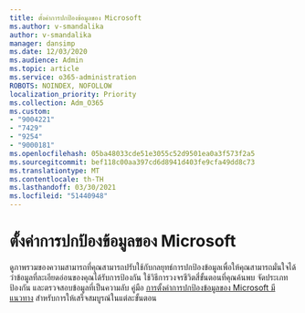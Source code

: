 ```yaml
---
title: ตั้งค่าการปกป้องข้อมูลของ Microsoft
ms.author: v-smandalika
author: v-smandalika
manager: dansimp
ms.date: 12/03/2020
ms.audience: Admin
ms.topic: article
ms.service: o365-administration
ROBOTS: NOINDEX, NOFOLLOW
localization_priority: Priority
ms.collection: Adm_O365
ms.custom:
- "9004221"
- "7429"
- "9254"
- "9000181"
ms.openlocfilehash: 05ba48033cde51e3055c52d9501ea0a3f573f2a5
ms.sourcegitcommit: bef118c00aa397cd6d8941d403fe9cfa49dd8c73
ms.translationtype: MT
ms.contentlocale: th-TH
ms.lasthandoff: 03/30/2021
ms.locfileid: "51440948"
---
```

# <a name="set-up-microsoft-information-protection"></a>ตั้งค่าการปกป้องข้อมูลของ Microsoft

ดูภาพรวมของความสามารถที่คุณสามารถปรับใช้กับกลยุทธ์การปกป้องข้อมูลเพื่อให้คุณสามารถมั่นใจได้ว่าข้อมูลที่ละเอียดอ่อนของคุณได้รับการป้องกัน ใช้วิธีการวงจรชีวิตสี่ขั้นตอนที่คุณค้นพบ จัดประเภท ป้องกัน และตรวจสอบข้อมูลที่เป็นความลับ คู่มือ [การตั้งค่าการปกป้องข้อมูลของ Microsoft มีแนวทาง](https://go.microsoft.com/fwlink/?linkid=2146619) สําหรับการให้เสร็จสมบูรณ์ในแต่ละขั้นตอน
